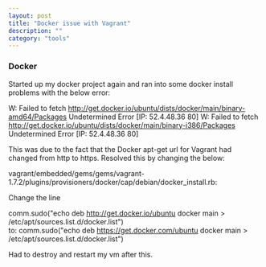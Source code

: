 ```yaml
---
layout: post
title: "Docker issue with Vagrant"
description: ""
category: "tools"
---
```

### Docker 

Started up my docker project again and ran into some docker install problems with the below error:

>
W: Failed to fetch http://get.docker.io/ubuntu/dists/docker/main/binary-amd64/Packages  Undetermined Error [IP: 52.4.48.36 80]
W: Failed to fetch http://get.docker.io/ubuntu/dists/docker/main/binary-i386/Packages  Undetermined Error [IP: 52.4.48.36 80]

This was due to the fact that the Docker apt-get url for Vagrant had changed from http to https. Resolved this by changing the below:

>
vagrant/embedded/gems/gems/vagrant-1.7.2/plugins/provisioners/docker/cap/debian/docker_install.rb:

Change the line

>
comm.sudo("echo deb http://get.docker.io/ubuntu docker main > /etc/apt/sources.list.d/docker.list")  
to:
comm.sudo("echo deb https://get.docker.com/ubuntu docker main > /etc/apt/sources.list.d/docker.list")  

Had to destroy and restart my vm after this.